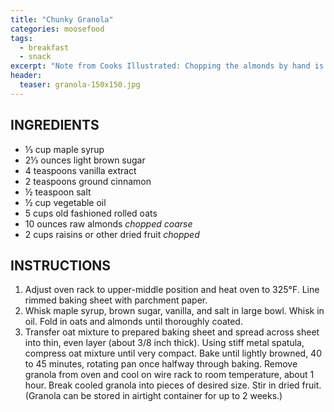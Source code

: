 ```yaml
---
title: "Chunky Granola"
categories: moosefood
tags: 
  - breakfast
  - snack
excerpt: "Note from Cooks Illustrated: Chopping the almonds by hand is the first choice for superior texture and crunch. If you prefer not to hand chop, substitute an equal quantity of slivered or sliced almonds. (A food processor does a lousy job of chopping whole nuts evenly.) Use a single type of your favorite dried fruit or a combination. Do not use quick oats."
header:
  teaser: granola-150x150.jpg
---
```


## INGREDIENTS
* ⅓ cup maple syrup
* 2⅓ ounces light brown sugar
* 4 teaspoons vanilla extract
* 2 teaspoons ground cinnamon
* ½ teaspoon salt
* ½ cup vegetable oil
* 5 cups old fashioned rolled oats
* 10 ounces raw almonds *chopped coarse*
* 2 cups raisins or other dried fruit *chopped*

## INSTRUCTIONS
1. Adjust oven rack to upper-middle position and heat oven to 325°F. Line rimmed baking sheet with parchment paper.
2. Whisk maple syrup, brown sugar, vanilla, and salt in large bowl. Whisk in oil. Fold in oats and almonds until thoroughly coated.
3. Transfer oat mixture to prepared baking sheet and spread across sheet into thin, even layer (about 3/8 inch thick). Using stiff metal spatula, compress oat mixture until very compact. Bake until lightly browned, 40 to 45 minutes, rotating pan once halfway through baking. Remove granola from oven and cool on wire rack to room temperature, about 1 hour. Break cooled granola into pieces of desired size. Stir in dried fruit. (Granola can be stored in airtight container for up to 2 weeks.)